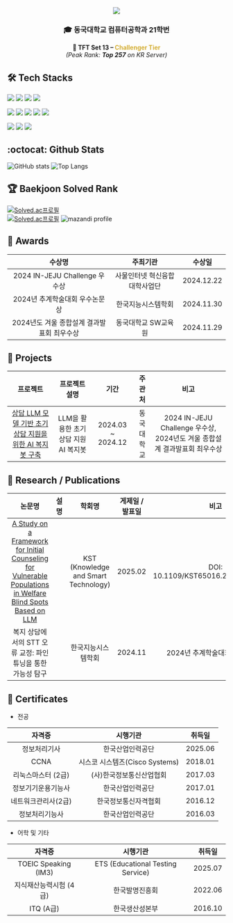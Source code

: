 <div align="center"> 
  <img src="https://capsule-render.vercel.app/api?type=waving&color=ACBCFF&fontColor=0F1035&height=200&section=header&text=Welcome+to+SangEun's+Github!👋&fontSize=40">
</div>
<div align="center">
<h3>🎓 동국대학교 컴퓨터공학과 21학번 </h3>

<p><b>💎 TFT Set 13 – <span style="color:#d4af37;">Challenger Tier</span></b><br>
<em>(Peak Rank: <b>Top 257</b> on KR Server)</em></p>
</div>

## :hammer_and_wrench: Tech Stacks
<p>
  <img src="https://img.shields.io/badge/c++-%2300599C.svg?style=flat-square&logo=c%2B%2B&logoColor=white"/>
  <img src="https://img.shields.io/badge/spring-%236DB33F.svg?style=flat-square&logo=spring&logoColor=white"/>
  <img src="https://img.shields.io/badge/node.js-6DA55F?style=flat-square&logo=node.js&logoColor=white"/>
  <img src="https://img.shields.io/badge/mysql-4479A1.svg?style=flat-square&logo=mysql&logoColor=white"/>
</p>
<p>
  <img src="https://img.shields.io/badge/AWS-%23FF9900.svg?style=flat-square&logo=amazon-aws&logoColor=white)"/>
  <img src="https://img.shields.io/badge/docker-%230db7ed.svg?style=flat-square&logo=docker&logoColor=white"/>
  <img src="https://img.shields.io/badge/kubernetes-%23326ce5.svg?style=flat-square&logo=kubernetes&logoColor=white"/>
  <img src="https://img.shields.io/badge/jenkins-%232C5263.svg?style=flat-square&logo=jenkins&logoColor=white"/>
  <img src="https://img.shields.io/badge/SonarQube-black?style=flat-square&logo=sonarqube&logoColor=4E9BCD"/>
</p>
<p>
  <img src="https://img.shields.io/badge/Visual%20Studio%20Code-0078d7.svg?style=flat-square&logo=visual-studio-code&logoColor=white"/>
  <img src="https://img.shields.io/badge/github-%23121011.svg?style=flat-square&logo=github&logoColor=white"/>
  <img src="https://img.shields.io/badge/Notion-000000?style=flat-square&logo=notion&logoColor=white"/>
</p>

## :octocat: Github Stats
![GitHub stats](https://github-readme-stats.vercel.app/api?username=sangeun0612&show_icons=true&theme=ambient_gradient)
![Top Langs](https://github-readme-stats.vercel.app/api/top-langs/?username=sangeun0612&layout=compact&theme=ambient_gradient)  

## :trophy: Baekjoon Solved Rank
[![Solved.ac프로필](http://mazassumnida.wtf/api/mini/generate_badge?boj=sss1123634)](https://solved.ac/sss1123634)
<br>
[![Solved.ac프로필](http://mazassumnida.wtf/api/v2/generate_badge?boj=sss1123634)](https://solved.ac/sss1123634)
![mazandi profile](http://mazandi.herokuapp.com/api?handle=sss1123634&theme=warm)

## 🏅 Awards
| 수상명 | 주최기관 | 수상일 |
|:------------------------------:|:-------------------------------:|:--------:|
| 2024 IN-JEJU Challenge 우수상 | 사물인터넷 혁신융합대학사업단 | 2024.12.22 |
| 2024년 추계학술대회 우수논문상 | 한국지능시스템학회 | 2024.11.30 |
| 2024년도 겨울 종합설계 결과발표회 최우수상 | 동국대학교 SW교육원 | 2024.11.29 |

## 💾 Projects
| 프로젝트 | 프로젝트 설명 | 기간 | 주관처 | 비고 |
|:----------:|:----------:|:--------:|:----------:|:----------:|
| [상담 LLM 모델 기반 초기상담 지원을 위한 AI 복지봇 구축](https://github.com/CSID-DGU/2024-1-CECD1-PM4-7) | LLM을 활용한 초기 상담 지원 AI 복지봇 | 2024.03 ~ 2024.12 | 동국대학교 | 2024 IN-JEJU Challenge 우수상, 2024년도 겨울 종합설계 결과발표회 최우수상 |

## 📄 Research / Publications
| 논문명 | 설명 | 학회명 | 게제일 / 발표일 | 비고 |
|:----------:|:----------:|:--------:|:----------:|:----------:|
| [A Study on a Framework for Initial Counseling for Vulnerable Populations in Welfare Blind Spots Based on LLM](https://ieeexplore.ieee.org/document/11003300) | | KST (Knowledge and Smart Technology) | 2025.02 | DOI: 10.1109/KST65016.2025.11003300 |
| 복지 상담에서의 STT 오류 교정: 파인튜닝을 통한 가능성 탐구 | | 한국지능시스템학회 | 2024.11 | 2024년 추계학술대회 우수논문상 |


## 📜 Certificates
- 전공
  
| 자격증 | 시행기관 | 취득일 |
|:----------:|:----------:|:--------:|
| 정보처리기사 | 한국산업인력공단 | 2025.06 |
| CCNA | 시스코 시스템즈(Cisco Systems) | 2018.01 |
| 리눅스마스터 (2급) | (사)한국정보통신산업협회 | 2017.03 |
| 정보기기운용기능사 | 한국산업인력공단 | 2017.01 |
| 네트워크관리사(2급) | 한국정보통신자격협회 | 2016.12 |
| 정보처리기능사 | 한국산업인력공단 | 2016.03 |

- 어학 및 기타
  
| 자격증 | 시행기관 | 취득일 |
|:----------:|:----------:|:--------:|
| TOEIC Speaking (IM3) | ETS (Educational Testing Service) | 2025.07 |
| 지식재산능력시험 (4급) | 한국발명진흥회 | 2022.06 |
| ITQ (A급) | 한국생산성본부 | 2016.10 |
